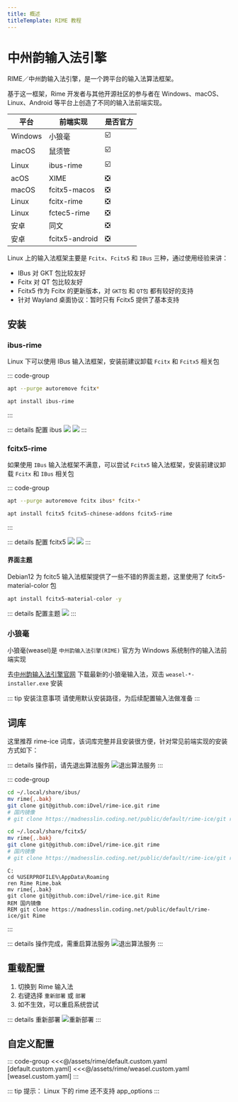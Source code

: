 ```yaml
---
title: 概述
titleTemplate: RIME 教程
---
```


# 中州韵输入法引擎

RIME／中州韵输入法引擎，是一个跨平台的输入法算法框架。

基于这一框架，Rime 开发者与其他开源社区的参与者在 Windows、macOS、Linux、Android 等平台上创造了不同的输入法前端实现。

| 平台    | 前端实现       | 是否官方 |
| ------- | -------------- | -------- |
| Windows | 小狼毫         | ☑️       |
| macOS   | 鼠须管         | ☑️       |
| Linux   | ibus-rime      | ☑️       |
| acOS    | XIME           | ❎       |
| macOS   | fcitx5-macos   | ❎       |
| Linux   | fcitx-rime     | ❎       |
| Linux   | fctec5-rime    | ❎       |
| 安卓    | 同文           | ❎       |
| 安卓    | fcitx5-android | ❎       |

Linux 上的输入法框架主要是 `Fcitx`、`Fcitx5` 和 `IBus` 三种，通过使用经验来讲：

-   IBus 对 GKT 包比较友好
-   Fcitx 对 QT 包比较友好
-   Fcitx5 作为 Fcitx 的更新版本，对 `GKT包` 和 `QT包` 都有较好的支持
-   针对 Wayland 桌面协议：暂时只有 Fcitx5 提供了基本支持

## 安装

### ibus-rime

Linux 下可以使用 IBus 输入法框架，安装前建议卸载 `Fcitx` 和 `Fcitx5` 相关包

::: code-group

```bash [卸载]
apt --purge autoremove fcitx*
```

```bash [安装]
apt install ibus-rime
```

:::

::: details 配置 ibus
![](/assets/rime/004.png)
![](/assets/rime/005.png)
:::

### fcitx5-rime

如果使用 `IBus` 输入法框架不满意，可以尝试 `Fcitx5` 输入法框架，安装前建议卸载 `Fcitx` 和 `IBus` 相关包

::: code-group

```bash [卸载]
apt --purge autoremove fcitx ibus* fcitx-*
```

```bash [安装]
apt install fcitx5 fcitx5-chinese-addons fcitx5-rime
```

:::

::: details 配置 fcitx5
![](/assets/rime/016.png)
![](/assets/rime/018.png)
:::

#### 界面主题

Debian12 为 fcitc5 输入法框架提供了一些不错的界面主题，这里使用了 fcitx5-material-color 包

```bash
apt install fcitx5-material-color -y
```

::: details 配置主题
![](/assets/rime/017.png)
:::

### 小狼毫

小狼毫(weasel)是 `中州韵输入法引擎(RIME)` 官方为 Windows 系统制作的输入法前端实现

去[中州韵输入法引擎官网](https://rime.im/) 下载最新的小狼毫输入法，双击 `weasel-*-installer.exe` 安装

::: tip 安装注意事项
请使用默认安装路径，为后续配置输入法做准备
:::

## 词库

这里推荐 rime-ice 词库，该词库完整并且安装很方便，针对常见前端实现的安装方式如下：

::: details 操作前，请先退出算法服务
![退出算法服务](/assets/rime/quit.png)
:::

::: code-group

```bash [ibus]
cd ~/.local/share/ibus/
mv rime{,.bak}
git clone git@github.com:iDvel/rime-ice.git rime
# 国内镜像
# git clone https://madnesslin.coding.net/public/default/rime-ice/git rime
```

```bash [fcitx5]
cd ~/.local/share/fcitx5/
mv rime{,.bak}
git clone git@github.com:iDvel/rime-ice.git rime
# 国内镜像
# git clone https://madnesslin.coding.net/public/default/rime-ice/git rime
```

```batch [小狼毫]
C:
cd %USERPROFILE%\AppData\Roaming
ren Rime Rime.bak
mv rime{,.bak}
git clone git@github.com:iDvel/rime-ice.git Rime
REM 国内镜像
REM git clone https://madnesslin.coding.net/public/default/rime-ice/git Rime
```

:::

::: details 操作完成，需重启算法服务
![退出算法服务](/assets/rime/restart.png)
:::

## 重载配置

1. 切换到 Rime 输入法
2. 右键选择 `重新部署` 或 `部署`
3. 如不生效，可以重启系统尝试

::: details 重新部署
![重新部署](/assets/rime/reload.png)
:::

## 自定义配置

::: code-group
<<<@/assets/rime/default.custom.yaml [default.custom.yaml]
<<<@/assets/rime/weasel.custom.yaml [weasel.custom.yaml]
:::

::: tip 提示：
Linux 下的 rime 还不支持 app_options
:::
